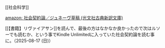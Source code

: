 [[社会科学]]

[amazon: 社会契約論／ジュネーヴ草稿 (光文社古典新訳文庫)](https://amzn.to/4ly5OO3)

[[【書籍】リヴァイアサン]]を読んで、最後の方はなかなか良かったので次はルソーでも読むか、という事でKindle Unlimitedに入っていた社会契約論を読む事に。（2025-08-17 (日)）